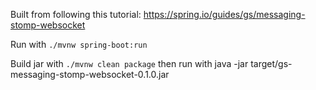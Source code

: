 Built from following this tutorial: https://spring.io/guides/gs/messaging-stomp-websocket

Run with `./mvnw spring-boot:run`

Build jar with `./mvnw clean package` then run with java -jar target/gs-messaging-stomp-websocket-0.1.0.jar



